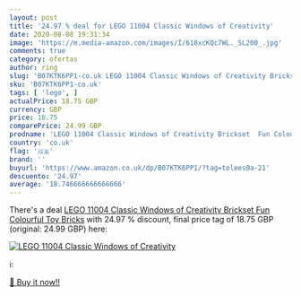 ```yaml
---
layout: post
title: '24.97 % deal for LEGO 11004 Classic Windows of Creativity'
date: 2020-08-08 19:31:34
image: 'https://m.media-amazon.com/images/I/618xcKQc7WL._SL200_.jpg'
comments: true
category: ofertas
author: ring
slug: 'B07KTK6PP1-co.uk LEGO 11004 Classic Windows of Creativity Brickset Fun...'
sku: 'B07KTK6PP1-co.uk'
tags: [ 'lego', ]
actualPrice: 18.75 GBP
currency: GBP
price: 18.75
comparePrice: 24.99 GBP
prodname: 'LEGO 11004 Classic Windows of Creativity Brickset  Fun Colourful Toy Bricks'
country: 'co.uk'
flag: '🇬🇧'
brand: ''
buyurl: 'https://www.amazon.co.uk/dp/B07KTK6PP1/?tag=tolees0a-21'
descuento: '24.97'
average: '18.746666666666666'
---
```


There's a deal [LEGO 11004 Classic Windows of Creativity Brickset  Fun Colourful Toy Bricks](https://www.amazon.co.uk/dp/B07KTK6PP1/?tag=tolees0a-21)  with  24.97 % discount, final price tag of  18.75 GBP (original: 24.99 GBP) here:

[![LEGO 11004 Classic Windows of Creativity](https://m.media-amazon.com/images/I/618xcKQc7WL._SL200_.jpg)](https://www.amazon.co.uk/dp/B07KTK6PP1/?tag=tolees0a-21)

ℹ️:


[🛒 Buy it now!!](https://www.amazon.co.uk/dp/B07KTK6PP1/?tag=tolees0a-21)
